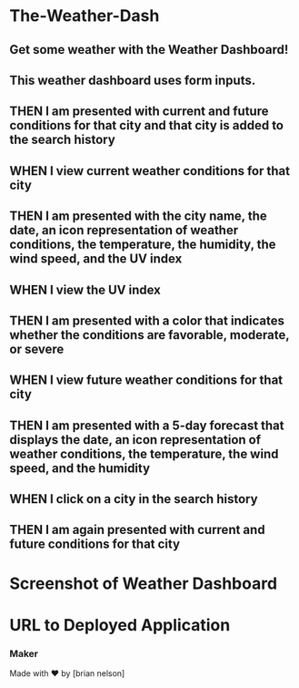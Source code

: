 # The-Weather-Dash

## Get some weather with the Weather Dashboard!

## This weather dashboard uses form inputs.
## THEN I am presented with current and future conditions for that city and that city is added to the search history
## WHEN I view current weather conditions for that city
## THEN I am presented with the city name, the date, an icon representation of weather conditions, the temperature, the humidity, the wind speed, and the UV index
## WHEN I view the UV index
## THEN I am presented with a color that indicates whether the conditions are favorable, moderate, or severe
## WHEN I view future weather conditions for that city
## THEN I am presented with a 5-day forecast that displays the date, an icon representation of weather conditions, the temperature, the wind speed, and the humidity
## WHEN I click on a city in the search history
## THEN I am again presented with current and future conditions for that city

# Screenshot of Weather Dashboard

# URL to Deployed Application

### Maker
Made with ❤️ by [brian nelson]